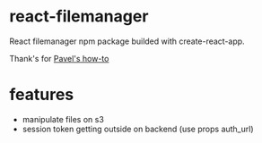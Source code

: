 # react-filemanager

React filemanager npm package builded with create-react-app.

Thank's for [Pavel's how-to](https://medium.com/@lokhmakov/best-way-to-create-npm-packages-with-create-react-app-b24dd449c354)


# features
* manipulate files on s3
* session token getting outside on backend (use props auth_url)
